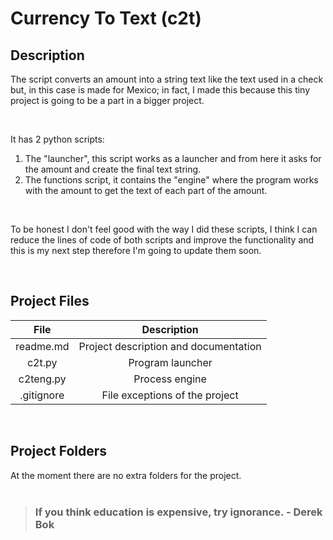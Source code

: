 # Currency To Text (c2t)

## Description

The script converts an amount into a string text like the text used in a check but, in this case is made for Mexico; in fact, I made this because this tiny project is going to be a part in a bigger project.

<br>

It has 2 python scripts:
<br>
1. The "launcher", this script works as a launcher and from here it asks for the amount and create the final text string.
2. The functions script, it contains the "engine" where the program works with the amount to get the text of each part of the amount.

<br>

To be honest I don't feel good with the way I did these scripts, I think I can reduce the lines of code of both scripts and improve the functionality and this is my next step therefore I'm going to update them soon.

<br>

## Project Files

| File       | Description                           |
| :--------: | :-----------------------------------: |
| readme.md  | Project description and documentation |
| c2t.py     | Program launcher                      |
| c2teng.py  | Process engine                        |
| .gitignore | File exceptions of the project        |

<br>

## Project Folders

At the moment there are no extra folders for the project.
<br>
<br>

> ### **If you think education is expensive, try ignorance. - Derek Bok**